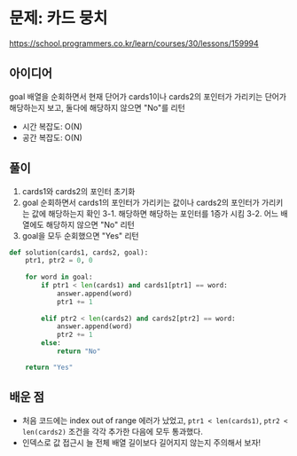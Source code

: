 # 문제: 카드 뭉치
https://school.programmers.co.kr/learn/courses/30/lessons/159994

## 아이디어
goal 배열을 순회하면서 현재 단어가 cards1이나 cards2의 포인터가 가리키는 단어가 해당하는지 보고, 둘다에 해당하지 않으면 "No"를 리턴

- 시간 복잡도: O(N)
- 공간 복잡도: O(N)

## 풀이
1. cards1와 cards2의 포인터 초기화
2. goal 순회하면서 cards1의 포인터가 가리키는 값이나 cards2의 포인터가 가리키는 값에 해당하는지 확인
3-1. 해당하면 해당하는 포인터를 1증가 시킴
3-2. 어느 배열에도 해당하지 않으면 "No" 리턴
4. goal을 모두 순회했으면 "Yes" 리턴
```python
def solution(cards1, cards2, goal):
    ptr1, ptr2 = 0, 0
    
    for word in goal:
        if ptr1 < len(cards1) and cards1[ptr1] == word:
            answer.append(word)
            ptr1 += 1
        
        elif ptr2 < len(cards2) and cards2[ptr2] == word:
            answer.append(word)
            ptr2 += 1
        else:
            return "No"

    return "Yes"
```

## 배운 점
- 처음 코드에는 index out of range 에러가 났었고,
 `ptr1 < len(cards1)`, `ptr2 < len(cards2)` 조건을 각각 추가한 다음에 모두 통과했다.
 - 인덱스로 값 접근시 늘 전체 배열 길이보다 길어지지 않는지 주의해서 보자!